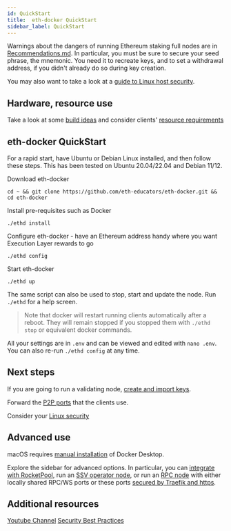 ```yaml
---
id: QuickStart
title:  eth-docker QuickStart
sidebar_label: QuickStart
---
```


Warnings about the dangers of running Ethereum staking full nodes are in [Recommendations.md](../Support/Recommendations.md).
In particular, you must be sure to secure your seed phrase, the mnemonic. You need it to recreate keys, and
to set a withdrawal address, if you didn't already do so during key creation.

You may also want to take a look at a [guide to Linux host security](https://www.coincashew.com/coins/overview-eth/guide-or-security-best-practices-for-a-eth2-validator-beaconchain-node#setup-two-factor-authentication-for-ssh-optional).

## Hardware, resource use

Take a look at some [build ideas](../Usage/Hardware.md) and consider clients' [resource requirements](../Usage/ResourceUsage.md)

## eth-docker QuickStart

For a rapid start, have Ubuntu or Debian Linux installed, and then follow these steps. This has been tested on Ubuntu 20.04/22.04 and Debian 11/12.

Download eth-docker

`cd ~ && git clone https://github.com/eth-educators/eth-docker.git && cd eth-docker`

Install pre-requisites such as Docker

`./ethd install`

Configure eth-docker - have an Ethereum address handy where you want Execution Layer rewards to go

`./ethd config`

Start eth-docker

`./ethd up`

The same script can also be used to stop, start and update the node. Run `./ethd` for a help screen.

> Note that docker will restart running clients automatically after a reboot. They will remain stopped if you stopped them with `./ethd stop` or equivalent docker commands.

All your settings are in `.env` and can be viewed and edited with `nano .env`. You can also re-run `./ethd config` at any time.

## Next steps

If you are going to run a validating node, [create and import keys](../Usage/ImportKeys.md). 

Forward the [P2P ports](../Usage/Networking.md) that the clients use.

Consider your [Linux security](../Usage/LinuxSecurity.md)

## Advanced use

macOS requires [manual installation](../Usage/Prerequisites.md) of Docker Desktop. 

Explore the sidebar for advanced options. In particular, you can [integrate with RocketPool](../Support/Rocketpool.md), run an [SSV operator node](../Support/BloxSSV.md), or run an [RPC node](../Usage/ClientSetup.md) with either locally shared RPC/WS ports or these ports [secured by Traefik and https](../Usage/ReverseProxy.md).

## Additional resources

[Youtube Channel](https://www.youtube.com/channel/UCS5mP-iWYxOCBVSVugPYUhQ)
[Security Best Practices](https://www.coincashew.com/coins/overview-eth/guide-or-security-best-practices-for-a-eth2-validator-beaconchain-node)
